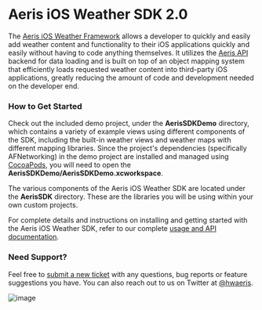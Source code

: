 Aeris iOS Weather SDK 2.0
=============

The [Aeris iOS Weather Framework](http://www.hamweather.com/support/documentation/mobile/aeris-ios-2.0-beta/) allows a developer to quickly and easily add weather content and functionality to their iOS applications quickly and easily without having to code anything themselves. It utilizes the [Aeris API](http://www.hamweather.com/support/documentation/aeris/) backend for data loading and is built on top of an object mapping system that efficiently loads requested weather content into third-party iOS applications, greatly reducing the amount of code and development needed on the developer end.

### How to Get Started

Check out the included demo project, under the **AerisSDKDemo** directory, which contains a variety of example views using different components of the SDK, including the built-in weather views and weather maps with different mapping libraries. Since the project's dependencies (specifically AFNetworking) in the demo project are installed and managed using [CocoaPods](http://cocoapods.org), you will need to open the **AerisSDKDemo/AerisSDKDemo.xcworkspace**.

The various components of the Aeris iOS Weather SDK are located under the **AerisSDK** directory. These are the libraries you will be using within your own custom projects.

For complete details and instructions on installing and getting started with the Aeris iOS Weather SDK, refer to our complete [usage and API documentation](http://www.hamweather.com/support/documentation/mobile/aeris-ios-2.0-beta/).

### Need Support?

Feel free to [submit a new ticket](http://helpdesk.hamweather.com) with any questions, bug reports or feature suggestions you have. You can also reach out to us on Twitter at [@hwaeris](https://twitter.com/hwaeris).

![image](http://www.hamweather.com/v2/img/docs/ios/Aeris-iOS-SDK-2.0.png)